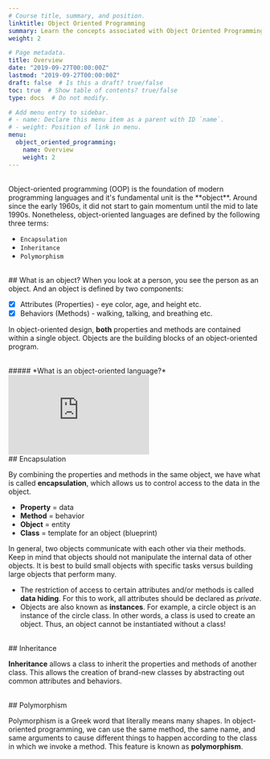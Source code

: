 ```yaml
---
# Course title, summary, and position.
linktitle: Object Oriented Programming
summary: Learn the concepts associated with Object Oriented Programming (OOP).
weight: 2

# Page metadata.
title: Overview
date: "2019-09-27T00:00:00Z"
lastmod: "2019-09-27T00:00:00Z"
draft: false  # Is this a draft? true/false
toc: true  # Show table of contents? true/false
type: docs  # Do not modify.

# Add menu entry to sidebar.
# - name: Declare this menu item as a parent with ID `name`.
# - weight: Position of link in menu.
menu:
  object_oriented_programming:
    name: Overview
    weight: 2
---
```


<br>
Object-oriented programming (OOP) is the foundation of modern programming languages and it's fundamental unit is the **object**. Around since the early 1960s, it did not start to gain momentum until the mid to late 1990s. Nonetheless, object-oriented languages are defined by the following three terms:

- `Encapsulation`
- `Inheritance`
- `Polymorphism`

<br>
## What is an object?
When you look at a person, you see the person as an object. And an object is defined by two components:  

- [x] Attributes (Properties) - eye color, age, and height etc.
- [x] Behaviors (Methods) - walking, talking, and breathing etc.  

In object-oriented design, **both** properties and methods are contained within a single object. Objects are the building blocks of an object-oriented program.  

<br>
##### *What is an object-oriented language?*
<iframe width="280" height="158" src="https://www.youtube.com/embed/SS-9y0H3Si8" frameborder="0" allowfullscreen></iframe>  

<br>
## Encapsulation

By combining the properties and methods in the same object, we have what is called **encapsulation**, which allows us to control access to the data in the object.  

- **Property** = data
- **Method** = behavior
- **Object** = entity
- **Class** = template for an object (blueprint)

In general, two objects communicate with each other via their methods. Keep in mind that objects should not manipulate the internal data of other objects. It is best to build small objects with specific tasks versus building large objects that perform many.  

* The restriction of access to certain attributes and/or methods is called **data hiding**. For this to work, all attributes should be declared as *private*.
* Objects are also known as **instances**. For example, a circle object is an instance of the circle class. In other words, a class is used to create an object. Thus, an object cannot be instantiated without a class!  

<br>
## Inheritance

**Inheritance** allows a class to inherit the properties and methods of another class. This allows the creation of brand-new classes by abstracting out common attributes and behaviors.  

<br>
## Polymorphism

Polymorphism is a Greek word that literally means many shapes. In object-oriented programming, we can use the same method, the same name, and same arguments to cause different things to happen according to the class in which we invoke a method. This feature is known as **polymorphism**.  

